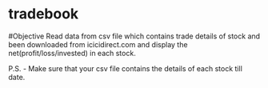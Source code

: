 # tradebook

#Objective
Read data from csv file which contains trade details of stock and been downloaded from icicidirect.com and display the net(profit/loss/invested) in each stock.

P.S. - Make sure that your csv file contains the details of each stock till date.
